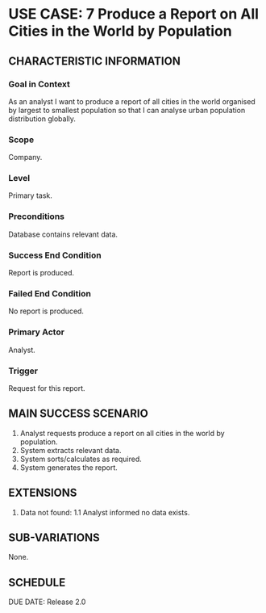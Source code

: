# USE CASE: 7 Produce a Report on All Cities in the World by Population

## CHARACTERISTIC INFORMATION

### Goal in Context

As an analyst I want to produce a report of all cities in the world organised by largest to smallest population so that I can analyse urban population distribution globally.

### Scope

Company.

### Level

Primary task.

### Preconditions

Database contains relevant data.

### Success End Condition

Report is produced.
### Failed End Condition

No report is produced.

### Primary Actor

Analyst.

### Trigger

Request for this report.

## MAIN SUCCESS SCENARIO

  1. Analyst requests produce a report on all cities in the world by population.
  2. System extracts relevant data.
  3. System sorts/calculates as required.
  4. System generates the report.

## EXTENSIONS

  1. Data not found:
    1.1 Analyst informed no data exists.

## SUB-VARIATIONS

None.

## SCHEDULE

DUE DATE: Release 2.0

